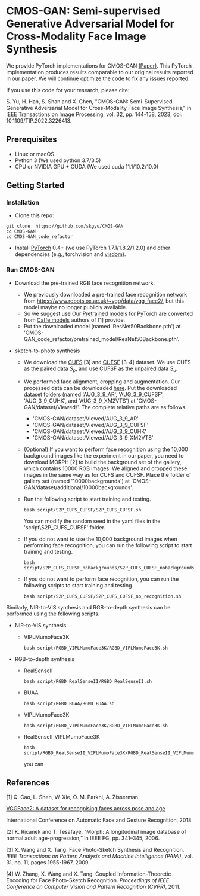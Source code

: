 # **CMOS-GAN: Semi-supervised Generative Adversarial Model for Cross-Modality Face Image Synthesis**

We provide PyTorch implementations for CMOS-GAN [(Paper)](<https://ieeexplore.ieee.org/document/9975261>). This PyTorch implementation produces results comparable to our original results reported in our paper. We will continue optimize the code to fix any issues reported. 



If you use this code for your research, please cite:

S. Yu, H. Han, S. Shan and X. Chen, "CMOS-GAN: Semi-Supervised Generative Adversarial Model for Cross-Modality Face Image Synthesis," in IEEE Transactions on Image Processing, vol. 32, pp. 144-158, 2023, doi: 10.1109/TIP.2022.3226413.



## Prerequisites

- Linux or macOS
- Python 3 (We used python 3.7/3.5)
- CPU or NVIDIA GPU + CUDA  (We used cuda 11.1/10.2/10.0)



## Getting Started

### Installation

- Clone this repo:

```
git clone  https://github.com/skgyu/CMOS-GAN
cd CMOS-GAN
cd CMOS-GAN_code_refactor
```

- Install [PyTorch](http://pytorch.org/) 0.4+ (we use PyTorch 1.7.1/1.8.2/1.2.0) and other dependencies (e.g., torchvision and  [visdom](https://github.com/facebookresearch/visdom)).



### Run CMOS-GAN 


- Download the pre-trained RGB face recognition network.
  - We previously downloaded a pre-trained face recognition network from <https://www.robots.ox.ac.uk/~vgg/data/vgg_face2/>, but this model maybe no longer publicly available.
  - So we suggest use [Our Pretrained models](https://drive.google.com/file/d/1BEYaFX_kW6pWTkcNiwRg5vGereXvtTVw/view?usp=share_link) for PyTorch are converted from [Caffe models](https://www.robots.ox.ac.uk/~vgg/data/vgg_face2/) authors of [1] provide.
  - Put the downloaded model (named 'ResNet50Backbone.pth') at 'CMOS-GAN_code_refactor/pretrained_model/ResNet50Backbone.pth'.



- sketch-to-photo synthesis

  - We download the [CUFS](<http://mmlab.ie.cuhk.edu.hk/archive/facesketch.html>) [3] and [CUFSF](<http://mmlab.ie.cuhk.edu.hk/archive/cufsf/>) [3-4] dataset. We use CUFS as the paired data $S_p$, and use CUFSF as the unpaired data $S_u$.

  - We performed face alignment, cropping and augmentation. Our processed data can be downloaded [here](https://drive.google.com/file/d/1Fk5gdC9bpUXDdMTa6GTX-wE22JHfQ9yE/view?usp=share_link). Put the downloaded dataset folders (named 'AUG_3_9_AR', 'AUG_3_9_CUFSF', 'AUG_3_9_CUHK', and 'AUG_3_9_XM2VTS') at 'CMOS-GAN/dataset/Viewed/'. The complete relative paths are as follows.

    - 'CMOS-GAN/dataset/Viewed/AUG_3_9_AR'
    - 'CMOS-GAN/dataset/Viewed/AUG_3_9_CUFSF'
    - 'CMOS-GAN/dataset/Viewed/AUG_3_9_CUHK'
    - 'CMOS-GAN/dataset/Viewed/AUG_3_9_XM2VTS'

  - (Optional) If you want to perform face recognition using the 10,000 background images like the experiment in our paper, you need to download MORPH [2] to build the background set of the gallery, which contains 10000 RGB images. We aligned and cropped these images in the same way as for CUFS and CUFSF. Place the folder of gallery set (named '10000backgrounds') at 'CMOS-GAN/dataset/additional/10000backgrounds'. 

  - Run the following script to start training and testing. 

    ```
    bash script/S2P_CUFS_CUFSF/S2P_CUFS_CUFSF.sh
    ```
    You can modify the random seed in the yaml files in the 'script\S2P_CUFS_CUFSF' folder.
    

  - If you do not want to use the 10,000 background images when performing face recognition, you can run the following script to start training and testing. 

    ```
    bash script/S2P_CUFS_CUFSF_nobackgrounds/S2P_CUFS_CUFSF_nobackgrounds.sh
    ```

    

  - If you do not want to perform face recognition, you can run the following scripts to start training and testing. 	

    ```	
    bash script/S2P_CUFS_CUFSF/S2P_CUFS_CUFSF_no_recognition.sh
    ```

    



Similarly, NIR-to-VIS synthesis and RGB-to-depth synthesis can be performed using the following scripts.

- NIR-to-VIS synthesis

  - VIPLMumoFace3K

    ```
    bash script/RGBD_VIPLMumoFace3K/RGBD_VIPLMumoFace3K.sh
    ```




- RGB-to-depth synthesis

  - RealSenseII

    ```
    bash script/RGBD_RealSenseII/RGBD_RealSenseII.sh
    ```

  - BUAA

    ```
    bash script/RGBD_BUAA/RGBD_BUAA.sh
    ```

  - VIPLMumoFace3K

    ```
    bash script/RGBD_VIPLMumoFace3K/RGBD_VIPLMumoFace3K.sh
    ```

  - RealSenseII_VIPLMumoFace3K

    ```
    bash script/RGBD_RealSenseII_VIPLMumoFace3K/RGBD_RealSenseII_VIPLMumoFace3K.sh
    ```

    you can 





## References

[1] Q. Cao, L. Shen, W. Xie, O. M. Parkhi, A. Zisserman

[VGGFace2: A dataset for recognising faces across pose and age ](https://www.robots.ox.ac.uk/~vgg/publications/2018/Cao18/) 

International Conference on Automatic Face and Gesture Recognition, 2018

[2] K. Ricanek and T. Tesafaye, “Morph: A longitudinal image database of
normal adult age-progression,” in IEEE FG, pp. 341–345, 2006.

[3] X. Wang and X. Tang. Face Photo-Sketch Synthesis and Recognition. *IEEE Transactions on Pattern Analysis and Machine Intelligence (PAMI)*, vol. 31, no. 11, pages 1955-1967, 2009.

[4] W. Zhang, X. Wang and X. Tang. Coupled Information-Theoretic Encoding for Face Photo-Sketch Recognition. *Proceedings of IEEE Conference on Computer Vision and Pattern Recognition (CVPR)*, 2011.
